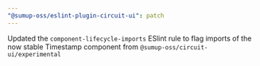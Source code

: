 ```yaml
---
"@sumup-oss/eslint-plugin-circuit-ui": patch
---
```


Updated the `component-lifecycle-imports` ESlint rule to flag imports of the now stable Timestamp component from `@sumup-oss/circuit-ui/experimental`
